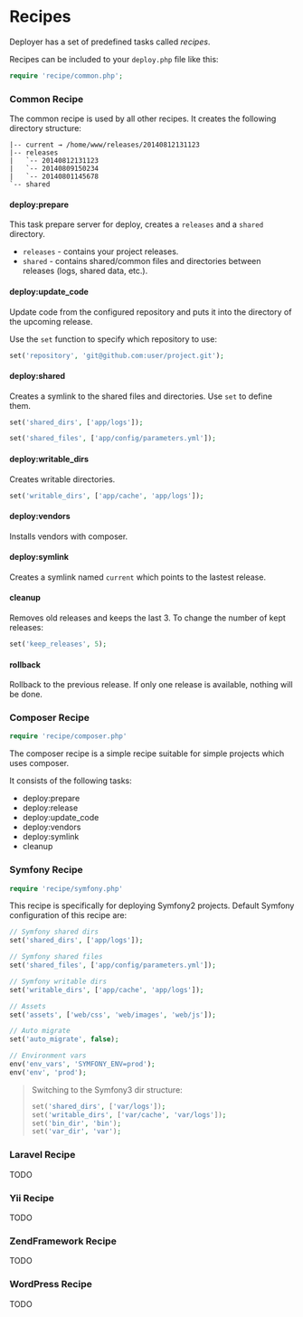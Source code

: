 # Recipes

Deployer has a set of predefined tasks called _recipes_.

Recipes can be included to your `deploy.php` file like this:

~~~ php
require 'recipe/common.php';
~~~

### Common Recipe

The common recipe is used by all other recipes. It creates the following directory structure:

~~~
|-- current → /home/www/releases/20140812131123
|-- releases
|   `-- 20140812131123
|   `-- 20140809150234
|   `-- 20140801145678
`-- shared
~~~

#### deploy:prepare


This task prepare server for deploy, creates a `releases` and a `shared` directory.

* `releases` - contains your project releases.
* `shared` - contains shared/common files and directories between releases (logs, shared data, etc.).

#### deploy:update_code

Update code from the configured repository and puts it into the directory of the upcoming release.

Use the `set` function to specify which repository to use:

~~~ php
set('repository', 'git@github.com:user/project.git');
~~~

#### deploy:shared

Creates a symlink to the shared files and directories. Use `set` to define them.

~~~ php
set('shared_dirs', ['app/logs']);

set('shared_files', ['app/config/parameters.yml']);
~~~

#### deploy:writable_dirs

Creates writable directories.

~~~ php
set('writable_dirs', ['app/cache', 'app/logs']);
~~~

#### deploy:vendors

Installs vendors with composer.

#### deploy:symlink

Creates a symlink named `current` which points to the lastest release.

#### cleanup

Removes old releases and keeps the last 3. To change the number of kept releases:

~~~ php
set('keep_releases', 5);
~~~

#### rollback

Rollback to the previous release. If only one release is available, nothing will be done.

### Composer Recipe

~~~ php
require 'recipe/composer.php'
~~~

The composer recipe is a simple recipe suitable for simple projects which uses composer.

It consists of the following tasks:

* deploy:prepare
* deploy:release
* deploy:update_code
* deploy:vendors
* deploy:symlink
* cleanup

### Symfony Recipe

~~~ php
require 'recipe/symfony.php'
~~~

This recipe is specifically for deploying Symfony2 projects. Default Symfony configuration of this recipe are:

~~~ php
// Symfony shared dirs
set('shared_dirs', ['app/logs']);

// Symfony shared files
set('shared_files', ['app/config/parameters.yml']);

// Symfony writable dirs
set('writable_dirs', ['app/cache', 'app/logs']);

// Assets
set('assets', ['web/css', 'web/images', 'web/js']);

// Auto migrate
set('auto_migrate', false);

// Environment vars
env('env_vars', 'SYMFONY_ENV=prod');
env('env', 'prod');
~~~

> Switching to the Symfony3 dir structure:
> ~~~ php
> set('shared_dirs', ['var/logs']);
> set('writable_dirs', ['var/cache', 'var/logs']);
> set('bin_dir', 'bin');
> set('var_dir', 'var');
> ~~~


### Laravel Recipe

TODO

### Yii Recipe

TODO

### ZendFramework Recipe

TODO

### WordPress Recipe

TODO
